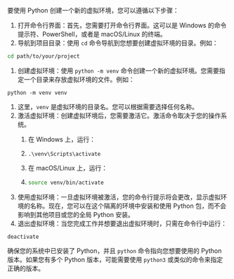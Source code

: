 要使用 Python 创建一个新的虚拟环境，您可以遵循以下步骤：

1. 打开命令行界面：首先，您需要打开命令行界面。这可以是 Windows 的命令提示符、PowerShell，或者是 macOS/Linux 的终端。
2. 导航到项目目录：使用 `cd` 命令导航到您想要创建虚拟环境的目录。例如：

```Bash
cd path/to/your/project
```

1. 创建虚拟环境：使用 `python -m venv` 命令创建一个新的虚拟环境。您需要指定一个目录来存放虚拟环境的文件。例如：

```Plaintext
python -m venv venv
```

1. 这里，`venv` 是虚拟环境的目录名。您可以根据需要选择任何名称。
2. 激活虚拟环境：创建虚拟环境后，您需要激活它。激活命令取决于您的操作系统。
   1. 在 Windows 上，运行：
   2. ```Plaintext
      .\venv\Scripts\activate
      ```

   3. 在 macOS/Linux 上，运行：
   4. ```Bash
      source venv/bin/activate
      ```
3. 使用虚拟环境：一旦虚拟环境被激活，您的命令行提示将会更改，显示虚拟环境的名称。现在，您可以在这个隔离的环境中安装和使用 Python 包，而不会影响到其他项目或您的全局 Python 安装。
4. 退出虚拟环境：当您完成工作并想要退出虚拟环境时，只需在命令行中运行：

```Plaintext
deactivate
```

确保您的系统中已安装了 Python，并且 `python` 命令指向您想要使用的 Python 版本。如果您有多个 Python 版本，可能需要使用 `python3` 或类似的命令来指定正确的版本。